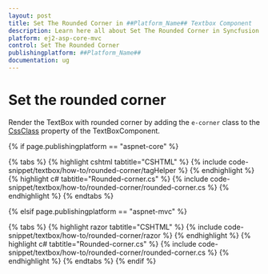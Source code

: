 ```yaml
---
layout: post
title: Set The Rounded Corner in ##Platform_Name## Textbox Component
description: Learn here all about Set The Rounded Corner in Syncfusion ##Platform_Name## Textbox component of Syncfusion Essential JS 2 and more.
platform: ej2-asp-core-mvc
control: Set The Rounded Corner
publishingplatform: ##Platform_Name##
documentation: ug
---
```



# Set the rounded corner

Render the TextBox with rounded corner by adding the `e-corner` class to the [CssClass](https://help.syncfusion.com/cr/aspnetcore-js2/syncfusion.ej2.inputs.textbox.html#Syncfusion_EJ2_Inputs_TextBox_CssClass) property of the TextBoxComponent.

{% if page.publishingplatform == "aspnet-core" %}

{% tabs %}
{% highlight cshtml tabtitle="CSHTML" %}
{% include code-snippet/textbox/how-to/rounded-corner/tagHelper %}
{% endhighlight %}
{% highlight c# tabtitle="Rounded-corner.cs" %}
{% include code-snippet/textbox/how-to/rounded-corner/rounded-corner.cs %}
{% endhighlight %}
{% endtabs %}

{% elsif page.publishingplatform == "aspnet-mvc" %}

{% tabs %}
{% highlight razor tabtitle="CSHTML" %}
{% include code-snippet/textbox/how-to/rounded-corner/razor %}
{% endhighlight %}
{% highlight c# tabtitle="Rounded-corner.cs" %}
{% include code-snippet/textbox/how-to/rounded-corner/rounded-corner.cs %}
{% endhighlight %}
{% endtabs %}
{% endif %}